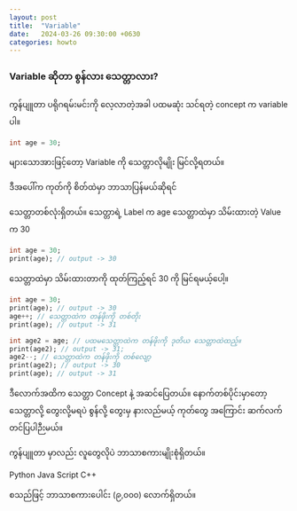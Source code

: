 ```yaml
---
layout: post
title:  "Variable"
date:   2024-03-26 09:30:00 +0630
categories: howto
---
```

### Variable ဆိုတာ စွန်လား သေတ္တာလား?

ကွန်ပျူတာ ပရိုဂရမ်းမင်းကို လေ့လာတဲ့အခါ ပထမဆုံး သင်ရတဲ့ concept က variable ပါ။

```dart
int age = 30;
```

များသောအားဖြင့်တော့ Variable ကို သေတ္တာလိုမျိုး မြင်လို့ရတယ်။

ဒီအပေါ်က ကုတ်ကို စိတ်ထဲမှာ ဘာသာပြန်မယ်ဆိုရင်

သေတ္တာတစ်လုံးရှိတယ်။
သေတ္တာရဲ့ Label က age
သေတ္တာထဲမှာ သိမ်းထားတဲ့ Value က 30


```dart
int age = 30;
print(age); // output -> 30 
```

သေတ္တာထဲမှာ သိမ်းထားတာကို ထုတ်ကြည့်ရင် 30 ကို မြင်ရမယ့်ပေါ့။


```dart
int age = 30;
print(age); // output -> 30 
age++; // သေတ္တာထဲက တန်ဖိုးကို တစ်တိုး 
print(age); // output -> 31

int age2 = age; // ပထမသေတ္တာထဲက တန်ဖိုးကို ဒုတိယ သေတ္တာထဲထည့်။
print(age2); // output -> 31;
age2--; // သေတ္တာထဲက တန်ဖိုးကို တစ်လျော့
print(age2); // output -> 30
print(age); // output -> 31
```
ဒီလောက်အထိက သေတ္တာ Concept နဲ့ အဆင်ပြေတယ်။
နောက်တစ်ပိုင်းမှာတော့ သေတ္တာလို့ တွေးလို့မရပဲ စွန်လို့ တွေးမှ နားလည်မယ့် ကုတ်တွေ အကြောင်း ဆက်လက်တင်ပြပါဉီးမယ်။







ကွန်ပျူတာ မှာလည်း လူတွေလိုပဲ ဘာသာစကားမျိုးစုံရှိတယ်။

Python
Java Script
C++ 

စသည်ဖြင့် ဘာသာစကားပေါင်း (၉,၀၀၀) လောက်ရှိတယ်။



